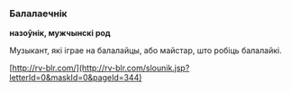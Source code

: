 ### Балалаечнік
**назоўнік, мужчынскі род**

Музыкант, які іграе на балалайцы, або майстар, што робіць балалайкі.

<a rel="author">[http://rv-blr.com/](http://rv-blr.com/slounik.jsp?letterId=0&maskId=0&pageId=344)</a>
